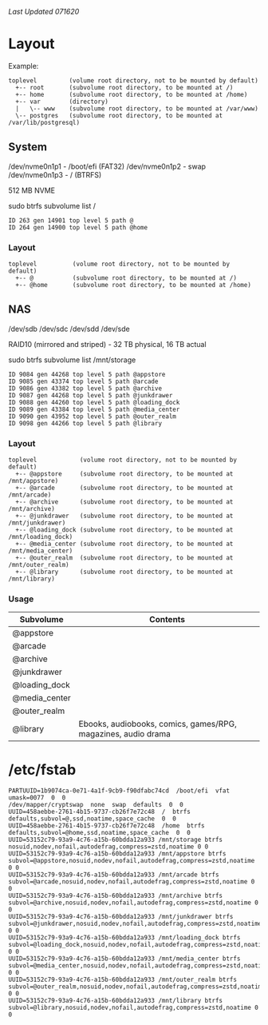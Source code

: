 _Last Updated 071620_

# Layout

Example:

```
toplevel         (volume root directory, not to be mounted by default)
  +-- root       (subvolume root directory, to be mounted at /)
  +-- home       (subvolume root directory, to be mounted at /home)
  +-- var        (directory)
  |   \-- www    (subvolume root directory, to be mounted at /var/www)
  \-- postgres   (subvolume root directory, to be mounted at /var/lib/postgresql)
```

## System

/dev/nvme0n1p1 - /boot/efi (FAT32)
/dev/nvme0n1p2 - swap
/dev/nvme0n1p3 - / (BTRFS)

512 MB NVME

sudo btrfs subvolume list /

```
ID 263 gen 14901 top level 5 path @
ID 264 gen 14900 top level 5 path @home
```

### Layout

```
toplevel          (volume root directory, not to be mounted by default)
  +-- @           (subvolume root directory, to be mounted at /)
  +-- @home       (subvolume root directory, to be mounted at /home)
```

## NAS

/dev/sdb
/dev/sdc
/dev/sdd
/dev/sde

RAID10 (mirrored and striped) - 32 TB physical, 16 TB actual

sudo btrfs subvolume list /mnt/storage

```
ID 9084 gen 44268 top level 5 path @appstore
ID 9085 gen 43374 top level 5 path @arcade
ID 9086 gen 43382 top level 5 path @archive
ID 9087 gen 44268 top level 5 path @junkdrawer
ID 9088 gen 44260 top level 5 path @loading_dock
ID 9089 gen 43384 top level 5 path @media_center
ID 9090 gen 43952 top level 5 path @outer_realm
ID 9098 gen 44266 top level 5 path @library
```

### Layout

```
toplevel            (volume root directory, not to be mounted by default)
  +-- @appstore     (subvolume root directory, to be mounted at /mnt/appstore)
  +-- @arcade       (subvolume root directory, to be mounted at /mnt/arcade)
  +-- @archive      (subvolume root directory, to be mounted at /mnt/archive)
  +-- @junkdrawer   (subvolume root directory, to be mounted at /mnt/junkdrawer)
  +-- @loading_dock (subvolume root directory, to be mounted at /mnt/loading_dock)
  +-- @media_center (subvolume root directory, to be mounted at /mnt/media_center)
  +-- @outer_realm  (subvolume root directory, to be mounted at /mnt/outer_realm)
  +-- @library      (subvolume root directory, to be mounted at /mnt/library)
```

### Usage

| Subvolume | Contents |
|-----------|----------|
| @appstore |          |
| @arcade |          |
| @archive |          |
| @junkdrawer |          |
| @loading_dock |          |
| @media_center |          |
| @outer_realm |          |
| @library | Ebooks, audiobooks, comics, games/RPG, magazines, audio drama |

# /etc/fstab

```
PARTUUID=1b9074ca-0e71-4a1f-9cb9-f90dfabc74cd  /boot/efi  vfat  umask=0077  0  0
/dev/mapper/cryptswap  none  swap  defaults  0  0
UUID=458aebbe-2761-4b15-9737-cb26f7e72c48  /  btrfs  defaults,subvol=@,ssd,noatime,space_cache  0  0
UUID=458aebbe-2761-4b15-9737-cb26f7e72c48  /home  btrfs  defaults,subvol=@home,ssd,noatime,space_cache  0  0
UUID=53152c79-93a9-4c76-a15b-60bdda12a933 /mnt/storage btrfs nosuid,nodev,nofail,autodefrag,compress=zstd,noatime 0 0
UUID=53152c79-93a9-4c76-a15b-60bdda12a933 /mnt/appstore btrfs subvol=@appstore,nosuid,nodev,nofail,autodefrag,compress=zstd,noatime 0 0
UUID=53152c79-93a9-4c76-a15b-60bdda12a933 /mnt/arcade btrfs subvol=@arcade,nosuid,nodev,nofail,autodefrag,compress=zstd,noatime 0 0
UUID=53152c79-93a9-4c76-a15b-60bdda12a933 /mnt/archive btrfs subvol=@archive,nosuid,nodev,nofail,autodefrag,compress=zstd,noatime 0 0
UUID=53152c79-93a9-4c76-a15b-60bdda12a933 /mnt/junkdrawer btrfs subvol=@junkdrawer,nosuid,nodev,nofail,autodefrag,compress=zstd,noatime 0 0
UUID=53152c79-93a9-4c76-a15b-60bdda12a933 /mnt/loading_dock btrfs subvol=@loading_dock,nosuid,nodev,nofail,autodefrag,compress=zstd,noatime 0 0
UUID=53152c79-93a9-4c76-a15b-60bdda12a933 /mnt/media_center btrfs subvol=@media_center,nosuid,nodev,nofail,autodefrag,compress=zstd,noatime 0 0
UUID=53152c79-93a9-4c76-a15b-60bdda12a933 /mnt/outer_realm btrfs subvol=@outer_realm,nosuid,nodev,nofail,autodefrag,compress=zstd,noatime 0 0
UUID=53152c79-93a9-4c76-a15b-60bdda12a933 /mnt/library btrfs subvol=@library,nosuid,nodev,nofail,autodefrag,compress=zstd,noatime 0 0
```
